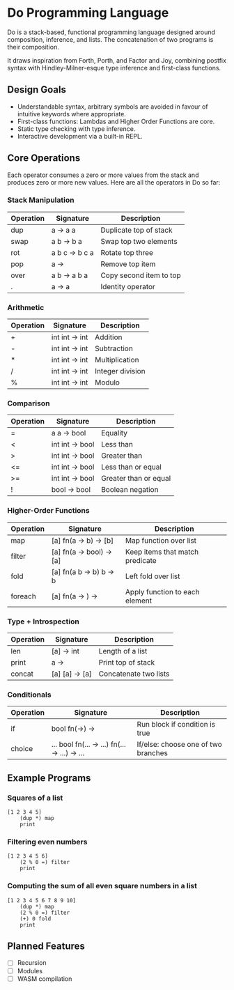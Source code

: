 # Do Programming Language

Do is a stack-based, functional programming language designed around composition, inference, and lists. The concatenation of two programs is their composition.

It draws inspiration from Forth, Porth, and Factor and Joy, combining postfix syntax with Hindley-Milner-esque
type inference and first-class functions.

## Design Goals

- Understandable syntax, arbitrary symbols are avoided in favour of intuitive keywords where appropriate.
- First-class functions: Lambdas and Higher Order Functions are core.
- Static type checking with type inference.
- Interactive development via a built-in REPL.

## Core Operations

Each operator consumes a zero or more values from the stack and produces zero or more new values. Here are all the operators in Do so far:

### Stack Manipulation

| Operation | Signature      | Description             |
|-----------|----------------|-------------------------|
| dup       | a -> a a       | Duplicate top of stack  |
| swap      | a b -> b a     | Swap top two elements   |
| rot       | a b c -> b c a | Rotate top three        |
| pop       | a ->           | Remove top item         |
| over      | a b -> a b a   | Copy second item to top |
| .         | a -> a         | Identity operator       |

### Arithmetic

| Operation | Signature      | Description      |
|-----------|----------------|------------------|
| +         | int int -> int | Addition         |
| -         | int int -> int | Subtraction      |
| *         | int int -> int | Multiplication   |
| /         | int int -> int | Integer division |
| %         | int int -> int | Modulo           |

### Comparison

| Operation | Signature       | Description           |
|-----------|-----------------|-----------------------|
| =         | a a -> bool     | Equality              |
| <         | int int -> bool | Less than             |
| \>        | int int -> bool | Greater than          |
| <=        | int int -> bool | Less than or equal    |
| \>=       | int int -> bool | Greater than or equal |
| !         | bool -> bool    | Boolean negation      |

### Higher-Order Functions

| Operation | Signature                | Description                     |
|-----------|--------------------------|---------------------------------|
| map       | [a] fn(a -> b) -> [b]    | Map function over list          |
| filter    | [a] fn(a -> bool) -> [a] | Keep items that match predicate |
| fold      | [a] fn(a b -> b) b -> b  | Left fold over list             |
| foreach   | [a] fn(a -> ) ->         | Apply function to each element  |

### Type + Introspection

| Operation | Signature      | Description           |
|-----------|----------------|-----------------------|
| len       | [a] -> int     | Length of a list      
| print     | a ->           | Print top of stack    
| concat    | [a] [a] -> [a] | Concatenate two lists 

### Conditionals

| Operation | Signature                                     | Description                         |
|-----------|-----------------------------------------------|-------------------------------------|
| if        | bool fn(->) ->                                | Run block if condition is true      |
| choice    | ... bool fn(... -> ...) fn(... -> ...) -> ... | If/else: choose one of two branches |

## Example Programs

### Squares of a list

```
[1 2 3 4 5]
    (dup *) map
    print
```

### Filtering even numbers

```
[1 2 3 4 5 6]
    (2 % 0 =) filter
    print
```

### Computing the sum of all even square numbers in a list
```
[1 2 3 4 5 6 7 8 9 10]
    (dup *) map
    (2 % 0 =) filter
    (+) 0 fold
    print
```

## Planned Features

- [ ] Recursion
- [ ] Modules
- [ ] WASM compilation